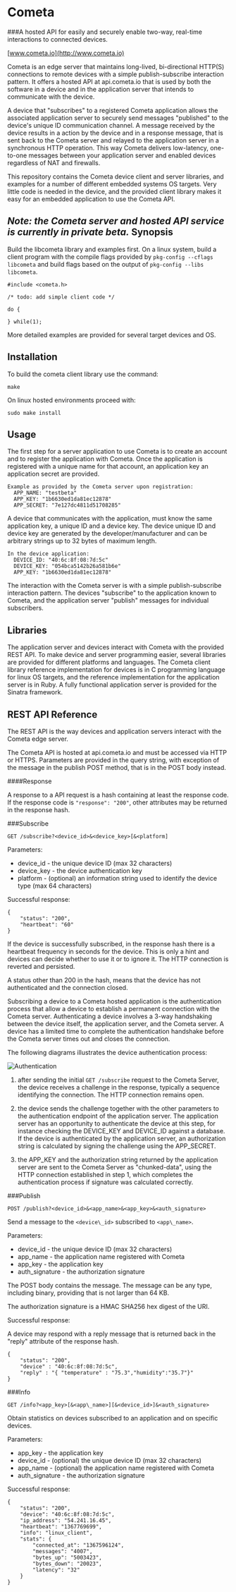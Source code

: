 Cometa
======
###A hosted API for easily and securely enable two-way, real-time interactions to connected devices.

[www.cometa.io](http://www.cometa.io)

Cometa is an edge server that maintains long-lived, bi-directional HTTP(S) connections to remote devices with a simple publish-subscribe interaction pattern. It offers a hosted API at api.cometa.io that is used by both the software in a device and in the application server that intends to communicate with the device.

A device that "subscribes" to a registered Cometa application allows the associated application server to securely send messages "published" to the device's unique ID communication channel. A message received by the device results in a action by the device and in a response message, that is sent back to the Cometa server and relayed to the application server in a synchronous HTTP operation. This way Cometa delivers low-latency, one-to-one messages between your application server and enabled devices regardless of NAT and firewalls.

This repository contains the Cometa device client and server libraries, and examples for a number of different embedded systems OS targets. Very little code is needed in the device, and the provided client library makes it easy for an embedded application to use the Cometa API.

*Note: the Cometa server and hosted API service is currently in private beta.*
Synopsis
--------
Build the libcometa library and examples first. On a linux system, build a client program with the compile flags provided by `pkg-config --cflags libcometa`
and build flags based on the output of `pkg-config --libs libcometa`.

	#include <cometa.h>

	/* todo: add simple client code */
	
	do {
	
	} while(1);

More detailed examples are provided for several target devices and OS.

Installation
--------
To build the cometa client library use the command:

	make

On linux hosted environments proceed with:

	sudo make install

Usage
------
The first step for a server application to use Cometa is to create an account and to register the application with Cometa. Once the application is registered with a unique name for that account, an application key an application secret are provided.

    Example as provided by the Cometa server upon registration:
      APP_NAME: "testbeta"
      APP_KEY: "1b6630ed1da81ec12878"
      APP_SECRET: "7e127dc4811d51708285"

A device that communicates with the application, must know the same application key, a unique ID and a device key. The device unique ID and device key are generated by the developer/manufacturer and can be arbitrary strings up to 32 bytes of maximum length.

    In the device application:
      DEVICE_ID: "40:6c:8f:08:7d:5c"
      DEVICE_KEY: "054bca5142b26a581b6e"
      APP_KEY: "1b6630ed1da81ec12878"

The interaction with the Cometa server is with a simple publish-subscribe interaction pattern. The devices "subscribe" to the application known to Cometa, and the application server "publish" messages for individual subscribers.

Libraries
----
The application server and devices interact with Cometa with the provided REST API. To make device and server programming easier, several libraries are provided for different platforms and languages. The Cometa client library reference implementation for devices is in C programming language for linux OS targets, and the reference implementation for the application server is in Ruby. A fully functional application server is provided for the Sinatra framework.

REST API Reference
--------

The REST API is the way devices and application servers interact with the Cometa edge server.

The Cometa API is hosted at api.cometa.io and must be accessed via HTTP or HTTPS. Parameters are provided in the query string, with exception of the message in the publish POST method, that is in the POST body instead.

####Response

A response to a API request is a hash containing at least the response code. If the response code is `"response": "200"`, other attributes may be returned in the response hash.

###Subscribe

    GET /subscribe?<device_id>&<device_key>[&<platform]

Parameters:

* device\_id - the unique device ID (max 32 characters)
* device\_key - the device authentication key
* platform - (optional) an information string used to identify the device type (max 64 characters)

Successful response:

	{
		"status": "200",
		"heartbeat": "60"
	}

If the device is successfully subscribed, in the response hash there is a heartbeat frequency in seconds for the device. This is only a hint and devices can decide whether to use it or to ignore it. The HTTP connection is reverted and persisted.

A status other than 200 in the hash, means that the device has not authenticated and the connection closed. 

Subscribing a device to a Cometa hosted application is the authentication process that allow a device to establish a permanent connection with the Cometa server. Authenticating a device involves a 3-way handshaking between the device itself, the application server, and the Cometa server. A device has a limited time to complete the authentication handshake before the Cometa server times out and closes the connection.

The following diagrams illustrates the device authentication process:

![Authentication](http://www.websequencediagrams.com/cgi-bin/cdraw?lz=b3B0IERldmljZSBBdXRoZW50aWNhdGlvbiBTZXF1ZW5jZQpwYXJ0aWNpcGFuACMIAAYNV2ViQXBwABkNQ29tZXRhCgBSBi0-AAkGOiBHRVQgL3N1YnNjcmliZT88YXBwX25hbWU-JjxkAH4FX2lkPgoANwYtPgCBEAY6IENvbm5lYwCBDgVlc3RhYmxpc2hlZCAoImNoYWxsZW5nZSIpAGIJAIEHBjogaHR0cDoveW91cmFwcC9hAIFQCmU_AGELAG8Ja2V5PiYAgQsFAAQGAFIJPgoAgVkGAIEFCkhNQUMoAHIJLCBzZWNyZXQAeAoAgWUIKABHBzoAGhcpAIFYEQCDAAdTAIIZCGQgKCIyMDAiKQplbmQKCg&s=rose)


1. after sending the initial `GET /subscribe` request to the Cometa Server, the device receives a challenge in the response, typically a sequence identifying the connection. The HTTP connection remains open.

2. the device sends the challenge together with the other parameters to the authentication endpoint of the application server. The application server has an opportunity to authenticate the device at this step, for instance checking the DEVICE\_KEY and DEVICE\_ID against a database. If the device is authenticated by the application server, an authorization string is calculated by signing the challenge using the APP\_SECRET.

3. the APP\_KEY and the authorization string returned by the application server are sent to the Cometa Server as "chunked-data", using the HTTP connection established in step 1, which completes the authentication process if signature was calculated correctly.

###Publish

	POST /publish?<device_id>&<app_name>&<app_key>&<auth_signature>

Send a message to the `<device\_id>` subscribed to `<app\_name>`.

Parameters:

* device\_id - the unique device ID (max 32 characters)
* app\_name - the application name registered with Cometa
* app\_key - the application key
* auth\_signature - the authorization signature

The POST body contains the message. The message can be any type, including binary, providing that is not larger than 64 KB.

The authorization signature is a HMAC SHA256 hex digest of the URI.

Successful response:

A device may respond with a reply message that is returned back in the "reply" attribute of the response hash.

	{
		"status": "200",
		"device" : "40:6c:8f:08:7d:5c",
		"reply" : "{ "temperature" : "75.3","humidity":"35.7"}"
	}

###Info

	GET /info?<app_key>[&<app\_name>][&<device_id>]&<auth_signature>

Obtain statistics on devices subscribed to an application and on specific devices.

Parameters:

* app\_key - the application key
* device\_id - (optional) the unique device ID (max 32 characters)
* app\_name - (optional) the application name registered with Cometa
* auth\_signature - the authorization signature

Successful response:

	{
	    "status": "200", 
	    "device": "40:6c:8f:08:7d:5c", 
	    "ip_address": "54.241.16.45", 
	    "heartbeat": "1367769699", 
	    "info": "linux_client", 
	    "stats": {
	        "connected_at": "1367596124", 
	        "messages": "4007", 
	        "bytes_up": "5003423", 
	        "bytes_down": "20023", 
	        "latency": "32"
	    }
	}

